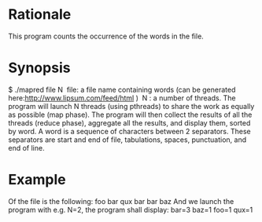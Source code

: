 # Rationale
This program counts the occurrence of the words in the file.

# Synopsis
$ ./mapred file N
­ file: a file name containing words (can be generated here:http://www.lipsum.com/feed/html )
­ N : a number of threads.
The program will launch N threads (using pthreads) to share the work as equally as possible
(map phase).
The program will then collect the results of all the threads (reduce phase), aggregate all the
results, and display them, sorted by word.
A word is a sequence of characters between 2 separators. These separators are start and end
of file, tabulations, spaces, punctuation, and end of line.

# Example
Of the file is the following:
foo bar qux
bar bar baz
And we launch the program with e.g. N=2, the program shall display:
bar=3
baz=1
foo=1
qux=1
